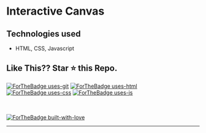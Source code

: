 # Interactive Canvas

## Technologies used

- HTML, CSS, Javascript

## Like This?? Star ⭐ this Repo.

[![ForTheBadge uses-git](http://ForTheBadge.com/images/badges/uses-git.svg)](https://github.com/Sparsh-Srivastava/Interactive-canvas)
[![ForTheBadge uses-html](http://ForTheBadge.com/images/badges/uses-html.svg)](https://github.com/Sparsh-Srivastava/Interactive-canvas)
[![ForTheBadge uses-css](http://ForTheBadge.com/images/badges/uses-css.svg)](https://github.com/Sparsh-Srivastava/Interactive-canvas)
[![ForTheBadge uses-js](http://ForTheBadge.com/images/badges/uses-js.svg)](https://github.com/Sparsh-Srivastava/Interactive-canvas)

<br><br>
[![ForTheBadge built-with-love](http://ForTheBadge.com/images/badges/built-with-love.svg)](https://github.com/Sparsh-Srivastava/Interactive-canvas)

---
